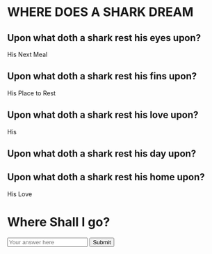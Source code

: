 <!DOCTYPE htlm>
<html lang="en">
  <meta charset="UTF-8">
  <meta http-equiv="X-UA-Compatible" content="IE-edge">
  <meta name="viewport" content="width=device-width, initial-scale=1.0">
  <link rel-"stylesheet" href="style.css">
  <title>Where Does a Shark Dream?</title>
</head>
<body>
    <div class="container">
      <h1>WHERE DOES A SHARK DREAM</h1>
      <h2>Upon what doth a shark rest his eyes upon?</h2>
      <p>His Next Meal<p>
      <h2>Upon what doth a shark rest his fins upon?</h2>
      <p>His Place to Rest<p>
      <h2> Upon what doth a shark rest his love upon?</h2>
      <p>His </p>
      <h2> Upon what doth a shark rest his day upon? </h2>
      <h2> Upon what doth a shark rest his home upon?</h2> 
      <p>His Love<p>
        <h1>Where Shall I go? </h1>
        <script>
    function checkAnswer() {
        const answer = document.getElementById('puzzleAnswer').value.toLowerCase();
        if (answer === "Wendy's") {
            alert("Fin-tastic");
        } else {
            alert("Nice Fin-tasy, try again");
        }
    }
</script>
         <input type="text" id="puzzleAnswer" placeholder="Your answer here">
    <button onclick="checkAnswer()">Submit</button>
    </div>
</body>
</html>

